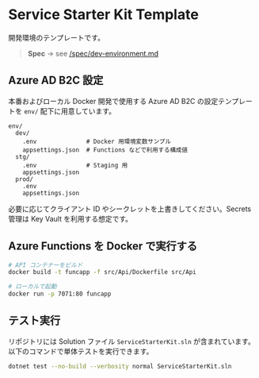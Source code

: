 # Service Starter Kit Template
開発環境のテンプレートです。

> **Spec** → see [/spec/dev-environment.md](spec/dev-environment.md)

## Azure AD B2C 設定

本番およびローカル Docker 開発で使用する Azure AD B2C の設定テンプレートを `env/` 配下に用意しています。

```text
env/
  dev/
    .env              # Docker 用環境変数サンプル
    appsettings.json  # Functions などで利用する構成値
  stg/
    .env              # Staging 用
    appsettings.json
  prod/
    .env
    appsettings.json
```

必要に応じてクライアント ID やシークレットを上書きしてください。Secrets 管理は Key Vault を利用する想定です。

## Azure Functions を Docker で実行する

```bash
# API コンテナーをビルド
docker build -t funcapp -f src/Api/Dockerfile src/Api

# ローカルで起動
docker run -p 7071:80 funcapp
```

## テスト実行

リポジトリには Solution ファイル `ServiceStarterKit.sln` が含まれています。以下のコマンドで単体テストを実行できます。

```bash
dotnet test --no-build --verbosity normal ServiceStarterKit.sln
```
